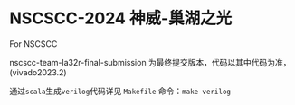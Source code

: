 # NSCSCC-2024 神威-巢湖之光
For NSCSCC

nscscc-team-la32r-final-submission 为最终提交版本，代码以其中代码为准，(vivado2023.2)

通过`scala`生成`verilog`代码详见 `Makefile`
命令：`make verilog`